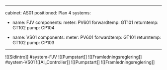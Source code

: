 
---
cabinet: AS01
positioned: Plan 4
systems:

  - name: FJV
    components:
      meter: PV601
      forwardtemp: GT101
      returntemp: GT102
      pump: CP104
  
  - name: VS01
    components:
      meter: PV601
      forwardtemp: GT101
      returntemp: GT102
      pump: CP103
---
![[Sidintro]]
#system-FJV
![[Pumpstart]]
![[Framledningsreglering]]
#system-VS01
![[AI_Controller]]
![[Pumpstart]]
![[Framledningsreglering]]
